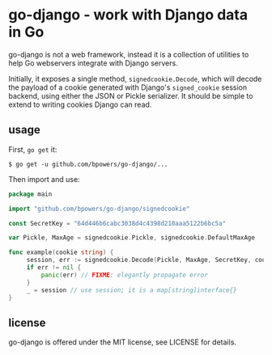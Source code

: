 go-django - work with Django data in Go
=======================================

go-django is not a web framework, instead it is a collection of
utilities to help Go webservers integrate with Django servers.

Initially, it exposes a single method, `signedcookie.Decode`, which
will decode the payload of a cookie generated with Django's
`signed_cookie` session backend, using either the JSON or Pickle
serializer.  It should be simple to extend to writing cookies Django
can read.

usage
-----

First, `go get` it:

    $ go get -u github.com/bpowers/go-django/...


Then import and use:

```Go
package main

import "github.com/bpowers/go-django/signedcookie"

const SecretKey = "64d446b6cabc3038d4c4398d210aaa5122b6bc5a"

var Pickle, MaxAge = signedcookie.Pickle, signedcookie.DefaultMaxAge

func example(cookie string) {
     session, err := signedcookie.Decode(Pickle, MaxAge, SecretKey, cookie)
     if err != nil {
         panic(err) // FIXME: elegantly propagate error
     }
     _ = session // use session; it is a map[string]interface{}
}
```

license
-------

go-django is offered under the MIT license, see LICENSE for details.

